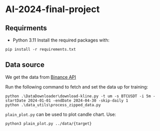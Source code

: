 # AI-2024-final-project

## Requirments
- Python 3.11
Install the required packages with:
```
pip install -r requirements.txt
```

## Data source
We get the data from [Binance API](https://github.com/binance/binance-public-data)

Run the following command to fetch and set the data up for training:
```
python .\DataDownloader\download-kline.py -t um -s BTCUSDT -i 5m -startDate 2024-01-01 -endDate 2024-04-30 -skip-daily 1 
python .\data_utils\process_zipped_data.py

```

`plain_plot.py` can be used to plot candle chart. Use:
```
python3 plain_plot.py ../data/{target}
```